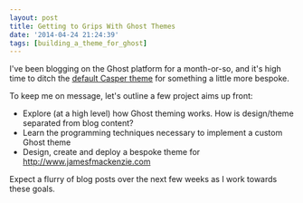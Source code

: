 ```yaml
---
layout: post
title: Getting to Grips With Ghost Themes
date: '2014-04-24 21:24:39'
tags: [building_a_theme_for_ghost]
---
```


I've been blogging on the Ghost platform for a month-or-so, and it's high time to ditch the [default Casper theme](https://github.com/TryGhost/Casper) for something a little more bespoke.

To keep me on message, let's outline a few project aims up front:

* Explore (at a high level) how Ghost theming works. How is design/theme separated from blog content?
* Learn the programming techniques necessary to implement a custom Ghost theme
* Design, create and deploy a bespoke theme for http://www.jamesfmackenzie.com

Expect a flurry of blog posts over the next few weeks as I work towards these goals.

